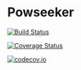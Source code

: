 # Powseeker

[![Build Status](https://travis-ci.org/zsunberg/Powseeker.jl.svg?branch=master)](https://travis-ci.org/zsunberg/Powseeker.jl)

[![Coverage Status](https://coveralls.io/repos/zsunberg/Powseeker.jl/badge.svg?branch=master&service=github)](https://coveralls.io/github/zsunberg/Powseeker.jl?branch=master)

[![codecov.io](http://codecov.io/github/zsunberg/Powseeker.jl/coverage.svg?branch=master)](http://codecov.io/github/zsunberg/Powseeker.jl?branch=master)
